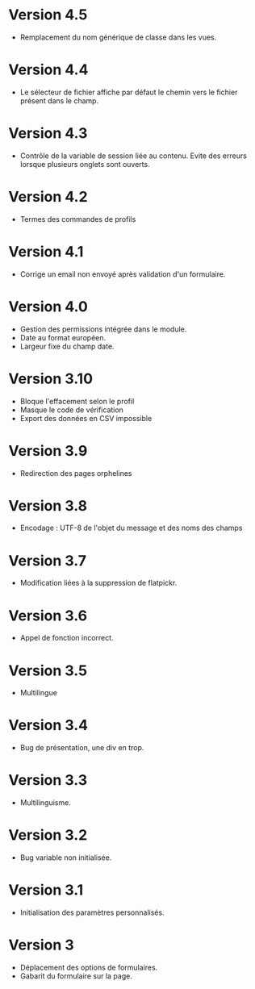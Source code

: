# Version 4.5
- Remplacement du nom générique de classe dans les vues.
# Version 4.4
- Le sélecteur de fichier affiche par défaut le chemin vers le fichier présent dans le champ.
# Version 4.3
- Contrôle de la variable de session liée au contenu. Evite des erreurs lorsque plusieurs onglets sont ouverts.
# Version 4.2
- Termes des commandes de profils
# Version 4.1
- Corrige un email non envoyé après validation d'un formulaire.
# Version 4.0
- Gestion des permissions intégrée dans le module.
- Date au format européen.
- Largeur fixe du champ date.
# Version 3.10
- Bloque l'effacement selon le profil
- Masque le code de vérification
- Export des données en CSV impossible
# Version 3.9
- Redirection des pages orphelines
# Version 3.8
- Encodage : UTF-8 de l'objet du message et des noms des champs
# Version 3.7
- Modification liées à la suppression de flatpickr.
# Version 3.6
- Appel de fonction incorrect.
# Version 3.5
- Multilingue
# Version 3.4
- Bug de présentation, une div en trop.
# Version 3.3
- Multilinguisme.
# Version 3.2
- Bug variable non initialisée.
# Version 3.1
- Initialisation des paramètres personnalisés.
# Version 3
- Déplacement des options de formulaires.
- Gabarit du formulaire sur la page.
